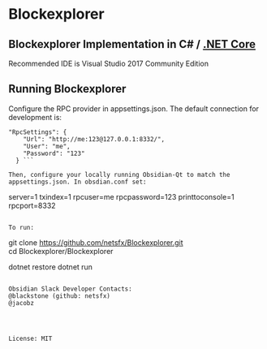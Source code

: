 Blockexplorer
=============

Blockexplorer Implementation in C# / [.NET Core](https://dotnet.github.io/)
------------------------------------------------

Recommended IDE is Visual Studio 2017 Community Edition

Running Blockexplorer
---------------------

Configure the RPC provider in appsettings.json. The default connection for development is:

```
"RpcSettings": {
    "Url": "http://me:123@127.0.0.1:8332/",
    "User": "me",
    "Password": "123" 
  } ```

Then, configure your locally running Obsidian-Qt to match the appsettings.json. In obsdian.conf set:

```
server=1
txindex=1
rpcuser=me
rpcpassword=123
printtoconsole=1
rpcport=8332
```

To run:

```
git clone https://github.com/netsfx/Blockexplorer.git  
cd Blockexplorer/Blockexplorer

dotnet restore
dotnet run

```

Obsidian Slack Developer Contacts:
@blackstone (github: netsfx)
@jacobz




License: MIT

